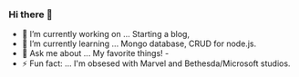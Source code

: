 ### Hi there 👋

<!--
**marjeanm/marjeanm** is a ✨ _special_ ✨ repository because its `README.md` (this file) appears on your GitHub profile.

Here are some ideas to get you started:
-->
- 🔭 I’m currently working on ... Starting a blog, 
- 🌱 I’m currently learning ... Mongo database, CRUD for node.js.  
- 💬 Ask me about ... My favorite things! - 
- ⚡ Fun fact: ... I'm obsesed with Marvel and Bethesda/Microsoft studios.

